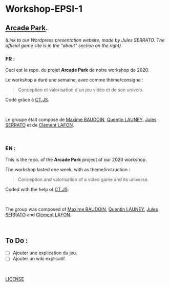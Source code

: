 # Workshop-EPSI-1
## [Arcade Park](https://arcadepark.wordpress.com/home/).
*(Link to our Wordpress presentation website, made by Jules SERRATO. The official game site is in the "about" section on the right)*

### FR : 
Ceci est le repo. du projet **Arcade Park** de notre workshop de 2020.

Le workshop à duré une semaine, avec comme thème/consigne : 
> Conception et valorisation d'un jeu vidéo et de son univers.

Codé grâce à [CT.JS](https://github.com/ct-js/ct-js).

<br/>

Le groupe était composé de [Maxime BAUDOIN](https://github.com/max33530), [Quentin LAUNEY](https://github.com/Elsword24), [Jules SERRATO](https://github.com/sjules027) et de [Clément LAFON](https://github.com/Jpn287). 

<br/>

### EN :
This is the repo. of the **Arcade Park** project of our 2020 workshop.

The workshop lasted one week, with as theme/instruction :
> Conception and valorisation of a video game and its universe.

Coded with the help of [CT.JS](https://github.com/ct-js/ct-js).

<br/>

The group was composed of [Maxime BAUDOIN](https://github.com/max33530), [Quentin LAUNEY](https://github.com/Elsword24), [Jules SERRATO](https://github.com/sjules027) and [Clément LAFON](https://github.com/Jpn287).

<br/>

## To Do :

- [ ] Ajouter une explication du jeu.
- [ ] Ajouter un wiki explicatif.
  
<br/>

[LICENSE](./LICENSE)
